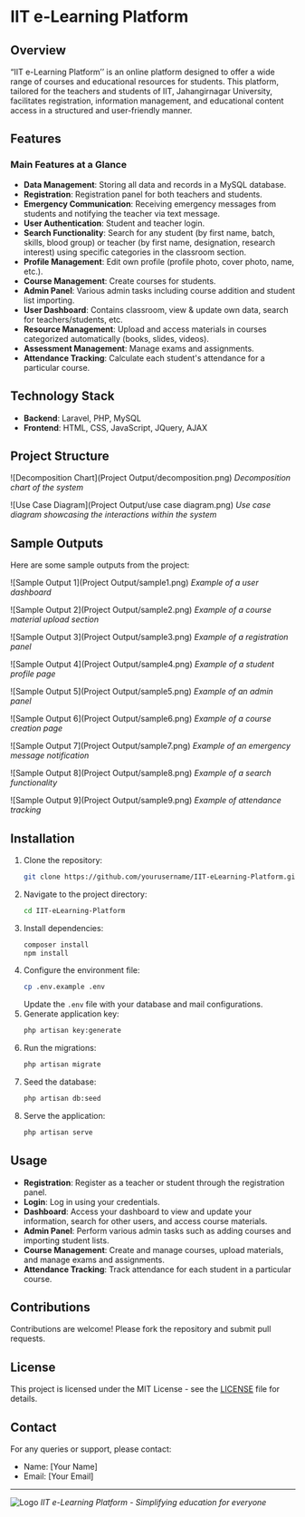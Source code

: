 # IIT e-Learning Platform

## Overview
“IIT e-Learning Platform’’ is an online platform designed to offer a wide range of courses and educational resources for students. This platform, tailored for the teachers and students of IIT, Jahangirnagar University, facilitates registration, information management, and educational content access in a structured and user-friendly manner.

## Features
### Main Features at a Glance
- **Data Management**: Storing all data and records in a MySQL database.
- **Registration**: Registration panel for both teachers and students.
- **Emergency Communication**: Receiving emergency messages from students and notifying the teacher via text message.
- **User Authentication**: Student and teacher login.
- **Search Functionality**: Search for any student (by first name, batch, skills, blood group) or teacher (by first name, designation, research interest) using specific categories in the classroom section.
- **Profile Management**: Edit own profile (profile photo, cover photo, name, etc.).
- **Course Management**: Create courses for students.
- **Admin Panel**: Various admin tasks including course addition and student list importing.
- **User Dashboard**: Contains classroom, view & update own data, search for teachers/students, etc.
- **Resource Management**: Upload and access materials in courses categorized automatically (books, slides, videos).
- **Assessment Management**: Manage exams and assignments.
- **Attendance Tracking**: Calculate each student's attendance for a particular course.

## Technology Stack
- **Backend**: Laravel, PHP, MySQL
- **Frontend**: HTML, CSS, JavaScript, JQuery, AJAX

## Project Structure
![Decomposition Chart](Project Output/decomposition.png)
*Decomposition chart of the system*

![Use Case Diagram](Project Output/use case diagram.png)
*Use case diagram showcasing the interactions within the system*

## Sample Outputs
Here are some sample outputs from the project:

![Sample Output 1](Project Output/sample1.png)
*Example of a user dashboard*

![Sample Output 2](Project Output/sample2.png)
*Example of a course material upload section*

![Sample Output 3](Project Output/sample3.png)
*Example of a registration panel*

![Sample Output 4](Project Output/sample4.png)
*Example of a student profile page*

![Sample Output 5](Project Output/sample5.png)
*Example of an admin panel*

![Sample Output 6](Project Output/sample6.png)
*Example of a course creation page*

![Sample Output 7](Project Output/sample7.png)
*Example of an emergency message notification*

![Sample Output 8](Project Output/sample8.png)
*Example of a search functionality*

![Sample Output 9](Project Output/sample9.png)
*Example of attendance tracking*

## Installation
1. Clone the repository:
   ```bash
   git clone https://github.com/yourusername/IIT-eLearning-Platform.git
   ```
2. Navigate to the project directory:
   ```bash
   cd IIT-eLearning-Platform
   ```
3. Install dependencies:
   ```bash
   composer install
   npm install
   ```
4. Configure the environment file:
   ```bash
   cp .env.example .env
   ```
   Update the `.env` file with your database and mail configurations.
5. Generate application key:
   ```bash
   php artisan key:generate
   ```
6. Run the migrations:
   ```bash
   php artisan migrate
   ```
7. Seed the database:
   ```bash
   php artisan db:seed
   ```
8. Serve the application:
   ```bash
   php artisan serve
   ```

## Usage
- **Registration**: Register as a teacher or student through the registration panel.
- **Login**: Log in using your credentials.
- **Dashboard**: Access your dashboard to view and update your information, search for other users, and access course materials.
- **Admin Panel**: Perform various admin tasks such as adding courses and importing student lists.
- **Course Management**: Create and manage courses, upload materials, and manage exams and assignments.
- **Attendance Tracking**: Track attendance for each student in a particular course.

## Contributions
Contributions are welcome! Please fork the repository and submit pull requests.

## License
This project is licensed under the MIT License - see the [LICENSE](LICENSE) file for details.

## Contact
For any queries or support, please contact:
- Name: [Your Name]
- Email: [Your Email]

---

![Logo](path/to/logo_image)
*IIT e-Learning Platform - Simplifying education for everyone*
